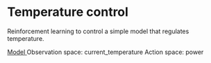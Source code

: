 # Temperature control
Reinforcement learning to control a simple model that regulates temperature.


<u> Model </u>
Observation space: current_temperature
Action space: power

